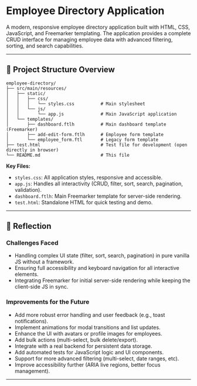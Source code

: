 # Employee Directory Application

A modern, responsive employee directory application built with HTML, CSS, JavaScript, and Freemarker templating. The application provides a complete CRUD 
interface for managing employee data with advanced filtering, sorting, and search capabilities.

---



## 📁 Project Structure Overview

```
employee-directory/
├── src/main/resources/
│   ├── static/
│   │   ├── css/
│   │   │   └── styles.css          # Main stylesheet
│   │   └── js/
│   │       └── app.js              # Main JavaScript application
│   └── templates/
│       ├── dashboard.ftlh          # Main dashboard template (Freemarker)
│       ├── add-edit-form.ftlh      # Employee form template
│       └── employee_form.ftl       # Legacy form template
├── test.html                       # Test file for development (open directly in browser)
└── README.md                       # This file
```

**Key Files:**
- `styles.css`: All application styles, responsive and accessible.
- `app.js`: Handles all interactivity (CRUD, filter, sort, search, pagination, validation).
- `dashboard.ftlh`: Main Freemarker template for server-side rendering.
- `test.html`: Standalone HTML for quick testing and demo.

---

## 💬 Reflection

### Challenges Faced
- Handling complex UI state (filter, sort, search, pagination) in pure vanilla JS without a framework.
- Ensuring full accessibility and keyboard navigation for all interactive elements.
- Integrating Freemarker for initial server-side rendering while keeping the client-side JS in sync.

### Improvements for the Future
- Add more robust error handling and user feedback (e.g., toast notifications).
- Implement animations for modal transitions and list updates.
- Enhance the UI with avatars or profile images for employees.
- Add bulk actions (multi-select, bulk delete/export).
- Integrate with a real backend for persistent data storage.
- Add automated tests for JavaScript logic and UI components.
- Support for more advanced filtering (multi-select, date ranges, etc).
- Improve accessibility further (ARIA live regions, better focus management).

---




